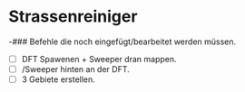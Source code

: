 # Strassenreiniger

-### Befehle die noch eingefügt/bearbeitet werden müssen.
- [ ] DFT Spawenen + Sweeper dran mappen.
- [ ] /Sweeper hinten an der DFT.
- [ ] 3 Gebiete erstellen.
